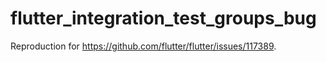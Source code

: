 # flutter_integration_test_groups_bug

Reproduction for https://github.com/flutter/flutter/issues/117389.
